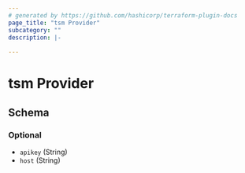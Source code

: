 ```yaml
---
# generated by https://github.com/hashicorp/terraform-plugin-docs
page_title: "tsm Provider"
subcategory: ""
description: |-
  
---
```


# tsm Provider





<!-- schema generated by tfplugindocs -->
## Schema

### Optional

- `apikey` (String)
- `host` (String)
